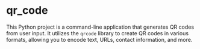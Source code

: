 # qr_code
This Python project is a command-line application that generates QR codes from user input. It utilizes the `qrcode` library to create QR codes in various formats, allowing you to encode text, URLs, contact information, and more. 
